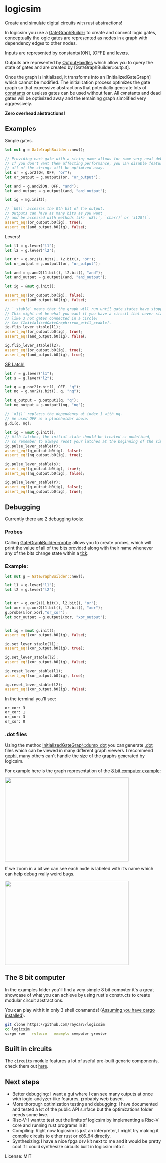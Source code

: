 # logicsim

Create and simulate digital circuits with rust abstractions!

In logicsim you use a [GateGraphBuilder](TODO) to create and connect logic gates,
conceptually the logic gates are represented as nodes in a graph with dependency edges to other nodes.

Inputs are represented by constants([ON], [OFF]) and [levers](GateGraphBuilder::lever).

Outputs are represented by [OutputHandles](OutputHandle) which allow you to query the state of gates and
are created by [GateGraphBuilder::output].

Once the graph is initialized, it transforms into an [InitializedGateGraph] which cannot be modified.
The initialization process optimizes the gate graph so that expressive abstractions
that potentially generate lots of [constants](GateIndex::is_const) or useless gates can be used without fear.
All constants and dead gates will be optimized away and the remaining graph simplified very aggressively.

**Zero overhead abstractions!**

## Examples
Simple gates.
```rust
let mut g = GateGraphBuilder::new();

// Providing each gate with a string name allows for some very neat debugging.
// If you don't want them affecting performance, you can disable feature "debug_gates",
// all of the strings will be optimized away.
let or = g.or2(ON, OFF, "or");
let or_output = g.output1(or, "or_output");

let and = g.and2(ON, OFF, "and");
let and_output = g.output1(and, "and_output");

let ig = &g.init();

// `b0()` accesses the 0th bit of the output.
// Outputs can have as many bits as you want
// and be accessed with methods like `u8()`, `char()` or `i128()`.
assert_eq!(or_output.b0(ig), true);
assert_eq!(and_output.b0(ig), false);
```

Levers!
```rust
let l1 = g.lever("l1");
let l2 = g.lever("l2");

let or = g.or2(l1.bit(), l2.bit(), "or");
let or_output = g.output1(or, "or_output");

let and = g.and2(l1.bit(), l2.bit(), "and");
let and_output = g.output1(and, "and_output");

let ig = &mut g.init();

assert_eq!(or_output.b0(ig), false);
assert_eq!(and_output.b0(ig), false);

// `_stable` means that the graph will run until gate states have stopped changing.
// This might not be what you want if you have a circuit that never stabilizes,
// like 3 not gates connected in a circle!
// See [InitializedGateGraph::run_until_stable].
ig.flip_lever_stable(l1);
assert_eq!(or_output.b0(ig), true);
assert_eq!(and_output.b0(ig), false);

ig.flip_lever_stable(l2);
assert_eq!(or_output.b0(ig), true);
assert_eq!(and_output.b0(ig), true);
```

[SR Latch!](https://en.wikipedia.org/wiki/Flip-flop_(electronics)#SR_NOR_latch)
```rust
let r = g.lever("l1");
let s = g.lever("l2");

let q = g.nor2(r.bit(), OFF, "q");
let nq = g.nor2(s.bit(), q, "nq");

let q_output = g.output1(q, "q");
let nq_output = g.output1(nq, "nq");

// `d1()` replaces the dependency at index 1 with nq.
// We used OFF as a placeholder above.
g.d1(q, nq);

let ig = &mut g.init();
// With latches, the initial state should be treated as undefined,
// so remember to always reset your latches at the beginning of the simulation.
ig.pulse_lever_stable(r);
assert_eq!(q_output.b0(ig), false);
assert_eq!(nq_output.b0(ig), true);

ig.pulse_lever_stable(s);
assert_eq!(q_output.b0(ig), true);
assert_eq!(nq_output.b0(ig), false);

ig.pulse_lever_stable(r);
assert_eq!(q_output.b0(ig), false);
assert_eq!(nq_output.b0(ig), true);
```

## Debugging

Currently there are 2 debugging tools:

### Probes

Calling [GateGraphBuilder::probe](todo) allows you to create probes, which will print the value of all of the bits provided
along with their name whenever any of the bits change state within a [tick](todo).

### Example:
```rust
let mut g = GateGraphBuilder::new();

let l1 = g.lever("l1");
let l2 = g.lever("l2");


let or = g.xor2(l1.bit(), l2.bit(), "or");
let xor = g.xor2(l1.bit(), l2.bit(), "xor");
g.probe(&[or,xor],"or_xor");
let xor_output = g.output1(xor, "xor_output");


let ig = &mut g.init();
assert_eq!(xor_output.b0(ig), false);

ig.set_lever_stable(l1);
assert_eq!(xor_output.b0(ig), true);

ig.set_lever_stable(l2);
assert_eq!(xor_output.b0(ig), false);

ig.reset_lever_stable(l1);
assert_eq!(xor_output.b0(ig), true);

ig.reset_lever_stable(l2);
assert_eq!(xor_output.b0(ig), false);
```
In the terminal you'll see:
```sh
or_xor: 3
or_xor: 1
or_xor: 3
or_xor: 0
```

### .dot files

Using the method [InitializedGateGraph::dump_dot](todo) you can generate [.dot](https://en.wikipedia.org/wiki/DOT_(graph_description_language))
files which can be viewed in many different graph viewers. I recommend [gephi](https://gephi.org/), many others can't handle the size of the graphs
generated by logicsim.

For example here is the graph representation of the [8 bit computer example](#the-8-bit-computer):

<img src="https://drive.google.com/uc?export=view&amp;id=1Vb8olMQxfzFrx3mOGi01C8_-E9zI53Ys" width="400px" height="271px">

If we zoom in a bit we can see each node is labeled with it's name which can help debug really weird bugs.

<img src="https://drive.google.com/uc?export=view&amp;id=1ScRP2ciK0SiCwFbFl3JrwTp1wf3Fn-br" width="400px" height="271px">

## The 8 bit computer

In the examples folder you'll find a very simple 8 bit computer it's a great showcase of what you can achieve by using rust's constructs
to create modular circuit abstractions.

You can play with it in only 3 shell commands! ([Assuming you have cargo installed](https://rustup.rs/)).
```sh
git clone https://github.com/raycar5/logicsim
cd logicsim
cargo run --release --example computer greeter
```

## Built in circuits

The `circuits` module features a lot of useful pre-built generic components, check them out [here](todo).

## Next steps

- Better debugging: I want a gui where I can see many outputs at once with logic-analyzer-like features, probably web based.
- More thorough optimization testing and debugging: I have documented and tested a lot of the public API surface but the optimizations folder
needs some love.
- Risc-V: I want to test out the limits of logicsim by implementing a Risc-V core and running rust programs in it!
- Compiling: Right now logicsim is just an interpreter, I might try making it compile circuits to either rust or x86_64 directly.
- Synthesizing: I have a nice fpga dev kit next to me and it would be pretty cool if I could synthesize circuits built in logicsim into it.

License: MIT
